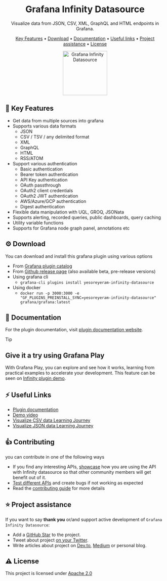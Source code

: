 <!-- markdownlint-configure-file {
  "MD013": false,
  "MD033": false
} -->

<h1 align="center">
  Grafana Infinity Datasource
</h1>

<p align="center">Visualize data from JSON, CSV, XML, GraphQL and HTML endpoints in Grafana.</p>

<p align="center">
  <a href="#-key-features">Key Features</a> •
  <a href="#%EF%B8%8F-download">Download</a> •
  <a href="#%EF%B8%8F-documentation">Documentation</a> •
  <a href="#%EF%B8%8F-useful-links">Useful links</a> •
  <a href="#%EF%B8%8F-project-assistance">Project assistance</a> •
  <a href="#%EF%B8%8F-license">License</a>
</p>

<p align="center">
    <a href="https://grafana.com/docs/plugins/yesoreyeram-infinity-datasource">
      <img src="https://raw.githubusercontent.com/grafana/grafana-infinity-datasource/main/src/img/icon.svg" alt="Grafana Infinity Datasource" width=140">
    </a>
</p>

## 🎯 Key Features

- Get data from multiple sources into grafana
- Supports various data formats
  - JSON
  - CSV / TSV / any delimited format
  - XML
  - GraphQL
  - HTML
  - RSS/ATOM
- Support various authentication
  - Basic authentication
  - Bearer token authentication
  - API Key authentication
  - OAuth passthrough
  - OAuth2 client credentials
  - OAuth2 JWT authentication
  - AWS/Azure/GCP authentication
  - Digest authentication
- Flexible data manipulation with UQL, GROQ, JSONata
- Supports alerting, recorded queries, public dashboards, query caching
- Utility variable functions
- Supports for Grafana node graph panel, annotations etc

## ⚙️ Download

You can download and install this grafana plugin using various options

- From [Grafana plugin catalog](https://grafana.com/grafana/plugins/yesoreyeram-infinity-datasource/)
- From [Github release page](https://github.com/grafana/grafana-infinity-datasource/releases) (also available beta, pre-release versions)
- Using grafana cli
  - `grafana-cli plugins install yesoreyeram-infinity-datasource`
- Using docker
  - `docker run -p 3000:3000 -e "GF_PLUGINS_PREINSTALL_SYNC=yesoreyeram-infinity-datasource" grafana/grafana:latest`

## 🎯 Documentation

For the plugin documentation, visit [plugin documentation website](https://grafana.com/docs/plugins/yesoreyeram-infinity-datasource).

> [!TIP]
> 
> ## Give it a try using Grafana Play
> 
> With Grafana Play, you can explore and see how it works, learning from practical examples to accelerate your development. This feature can be seen on [Infinity plugin demo](https://play.grafana.org/d/infinity/).

## ⚡️ Useful Links

- [Plugin documentation](https://grafana.com/docs/plugins/yesoreyeram-infinity-datasource)
- [Demo video](https://youtu.be/Wmgs1E9Ry-s)
- [Visualize CSV data Learning Journey](https://grafana.com/docs/learning-journeys/infinity-csv/)
- [Visualize JSON data Learning Journey](https://grafana.com/docs/learning-journeys/infinity-json/)

## 👍 Contributing

you can contribute in one of the following ways

- If you find any interesting APIs, [showcase](https://github.com/grafana/grafana-infinity-datasource/discussions/categories/show-and-tell) how you are using the API with Infinity datasource so that other community members will get benefit out of it.
- [Test different APIs](https://github.com/grafana/grafana-infinity-datasource/discussions/categories/specific-apis) and create bugs if not working as expected
- Read the [contributing guide](https://github.com/grafana/grafana-infinity-datasource/blob/main/CONTRIBUTING.md) for more details

## ⭐️ Project assistance

If you want to say **thank you** or/and support active development of `Grafana Infinity Datasource`:

- Add a [GitHub Star](https://github.com/grafana/grafana-infinity-datasource) to the project.
- Tweet about project [on your Twitter](https://twitter.com/intent/tweet?text=Checkout%20this%20cool%20%23grafana%20datasource%20%40grafanainfinity.%20%0A%0ALiterally,%20get%20your%20data%20from%20anywhere%20into%20%23grafana.%20JSON,%20CSV,%20XML,%20GraphQL,%20OAuth2,%20RSS%20feed,%20%23kubernetes,%20%23azure,%20%23aws,%20%23gcp%20and%20more%20stuff.%0A%0Ahttps%3A//grafana.com/docs/plugins/yesoreyeram-infinity-datasource%0A).
- Write articles about project on [Dev.to](https://dev.to/), [Medium](https://medium.com/) or personal blog.

## ⚠️ License

This project is licensed under [Apache 2.0](https://github.com/grafana/grafana-infinity-datasource/blob/main/LICENSE)
